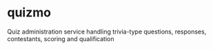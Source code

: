 # quizmo
Quiz administration service handling trivia-type questions, responses, contestants, scoring and qualification
